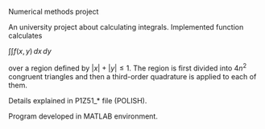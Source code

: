 Numerical methods project

An university project about calculating integrals. Implemented function calculates

$\int\int f(x, y)\, dx\, dy$

over a region defined by $|x| + |y| \leq 1$. The region is first divided into $4n^2$ congruent triangles and then a third-order quadrature is applied to each of them.

Details explained in P1Z51_* file (POLISH).

Program developed in MATLAB environment.